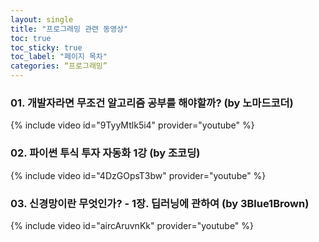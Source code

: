 ```yaml
---
layout: single
title: "프로그래밍 관련 동영상"
toc: true
toc_sticky: true
toc_label: "페이지 목차"
categories: “프로그래밍”
---
```


### 01. 개발자라면 무조건 알고리즘 공부를 해야할까? (by 노마드코더)
{% include video id="9TyyMtlk5i4" provider="youtube" %}

### 02. 파이썬 투식 투자 자동화 1강 (by 조코딩)
{% include video id="4DzGOpsT3bw" provider="youtube" %}

### 03. 신경망이란 무엇인가? - 1장. 딥러닝에 관하여 (by 3Blue1Brown)
{% include video id="aircAruvnKk" provider="youtube" %}
